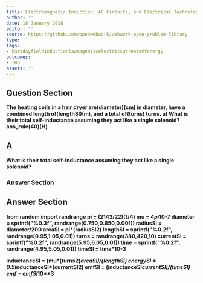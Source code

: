 ```yaml
---
title: Electromagnetic Induction, AC Circuits, and Electrical Technologies - Inductance
author: ''
date: 18 January 2018
editor: ''
source: https://github.com/openwebwork/webwork-open-problem-library
type: ''
tags:
- Faradayfieldinductionlawmagneticelectriccurrentemfenergy
outcomes:
- TBD
assets: ''
---
```


## Question Section 

<b>
The heating coils in a hair dryer are(diameter)(cm) in diameter, have a combined length of(lengthSI)(m), and a total of(turns) turns.
a) What is their total self-inductance assuming they act like a single solenoid?
ans_rule(40)(H)

## A
What is their total self-inductance assuming they act like a single solenoid?
### Answer Section


## Answer Section

from random import randrange
pi = (2143/22)**(1/4)
mu = 4*pi*10**-7
diameter = sprintf("%0.3f", randrange(0.750,0.850,0.001))
radiusSI = diameter/200
areaSI = pi*(radiusSI**2)
lengthSI = sprintf("%0.2f", randrange(0.95,1.05,0.01))
turns = randrange(380,420,10)
currentSI = sprintf("%0.2f", randrange(5.95,6.05,0.01))
time = sprintf("%0.2f", randrange(4.95,5.05,0.01))
timeSI = time*10**-3

inductanceSI = (mu*(turns**2)*areaSI)/(lengthSI)
energySI = 0.5*inductanceSI*(currentSI**2)
emfSI = (inductanceSI*currentSI)/(timeSI)
emf = emfSI*10**3